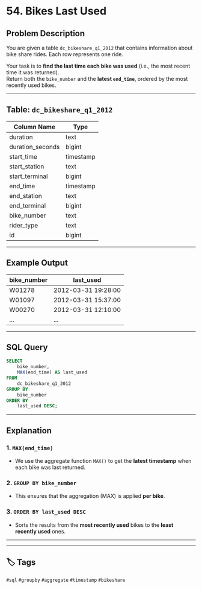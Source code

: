 
# 54. Bikes Last Used

## Problem Description

You are given a table `dc_bikeshare_q1_2012` that contains information about bike share rides. Each row represents one ride.

Your task is to **find the last time each bike was used** (i.e., the most recent time it was returned).  
Return both the `bike_number` and the **latest `end_time`**, ordered by the most recently used bikes.

---

## Table: `dc_bikeshare_q1_2012`

| Column Name       | Type     |
|-------------------|----------|
| duration          | text     |
| duration_seconds  | bigint   |
| start_time        | timestamp|
| start_station     | text     |
| start_terminal    | bigint   |
| end_time          | timestamp|
| end_station       | text     |
| end_terminal      | bigint   |
| bike_number       | text     |
| rider_type        | text     |
| id                | bigint   |

---

## Example Output

| bike_number | last_used          |
|-------------|--------------------|
| W01278      | 2012-03-31 19:28:00|
| W01097      | 2012-03-31 15:37:00|
| W00270      | 2012-03-31 12:10:00|
| ...         | ...                |

---

## SQL Query

```sql
SELECT 
    bike_number, 
    MAX(end_time) AS last_used
FROM 
    dc_bikeshare_q1_2012
GROUP BY 
    bike_number
ORDER BY 
    last_used DESC;
```

---

## Explanation

### 1. `MAX(end_time)`
- We use the aggregate function `MAX()` to get the **latest timestamp** when each bike was last returned.

### 2. `GROUP BY bike_number`
- This ensures that the aggregation (MAX) is applied **per bike**.

### 3. `ORDER BY last_used DESC`
- Sorts the results from the **most recently used** bikes to the **least recently used** ones.

---


---

## 🏷️ Tags

`#sql` `#groupby` `#aggregate` `#timestamp` `#bikeshare`

